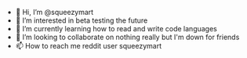 - 👋 Hi, I’m @squeezymart
- 👀 I’m interested in beta testing the future
- 🌱 I’m currently learning how to read and write code languages
- 💞️ I’m looking to collaborate on nothing really but I'm down for friends
- 📫 How to reach me reddit user squeezymart

<!---
squeezymart/squeezymart is a ✨ special ✨ repository because its `README.md` (this file) appears on your GitHub profile.
You can click the Preview link to take a look at your changes.
--->
